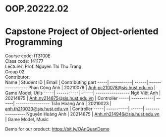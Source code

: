 # OOP.20222.02
# Capstone Project of Object-oriented Programming
Course code: IT3100E<br />
Class code: 141177 <br />
Lecturer: Prof. Nguyen Thi Thu Trang<br />
Group 02<br />
Contributor: <br />
Name | Student ID | Email | Contributing part 
-----| -----------| ------| -----------------
Phan Công Anh | 20210078 | Anh.pc210078@sis.hust.edu.vn | Game Model, Utils
-----| -----------| ------| -----------------
Ngô Việt Anh | 20214875 | Anh.nv214875@sis.hust.edu.vn | Controller
-----| -----------| ------| -----------------
Trần Hoàng Anh | 20210023 | anh.th210023@sis.hust.edu.vn | Controller
-----| -----------| ------| -----------------
Nguyễn Hoàng Anh | 20214875 | Anh.nh214946@sis.hust.edu.vn | Game Model, Music

Demo for our product: https://bit.ly/OAnQuanDemo
